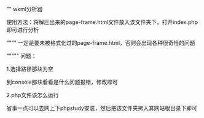 "" wxml分析器

使用方法：将解压出来的page-frame.html文件放入该文件夹下，打开index.php即可进行分析

"""" 一定是要未被格式化过的page-frame.html，否则会出现各种很奇怪的问题

""""" 问题：

1.选择路径那块为空

到console那块看看是什么问题报错，修改即可

2.php文件该怎么运行

省事一点可以去网上下phpstudy安装，然后把该文件夹拷入其网站根目录下即可